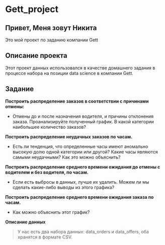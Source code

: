 # Gett_project 
## Привет, Меня зовут Никита 
Это мой проект по заданию компании Gett

## Описание проекта
Этот проект данных использовался в качестве домашнего задания в процессе набора на позиции data science в компании Gett.

## Задание
**Построить распределение заказов в соответствии с причинами отмены:** 
* Отмены до и после назначения водителя, и причины отклонения заказа. Проанализируйте полученный график. В какой категории наибольшее количество заказов?

**Построить распределение неудачных заказов по часам.**
* Есть ли тенденция, что определенные часы имеют аномально высокую долю одной категории или другой? Какие часы являются самыми неудачными? Как это можно объяснить?

**Построить распределение среднего времени ожидания до отмены с водителем и без водителя, по часам.**
* Если есть выбросы в данных, лучше их удалить. Можем ли мы сделать какие-либо выводы из этого графика?

**Построить распределение среднего времени ожидания заказа по часам.**
* Как можно объяснить этот график?

**Описание данных**
> У нас есть два набора данных: data_orders и data_offers, оба хранятся в формате CSV.
